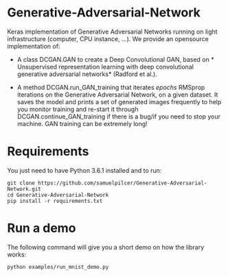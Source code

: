 # Generative-Adversarial-Network

Keras implementation of Generative Adversarial Networks running on light infrastructure (computer, CPU instance, ...). We provide an opensource implementation of:

- A class DCGAN.GAN to create a Deep Convolutional GAN, based on * Unsupervised representation learning with deep convolutional generative adversarial networks* (Radford et al.).

- A method DCGAN.run_GAN_training that iterates *epochs* RMSprop iterations on the Generative Adversarial Network, on a given dataset. It saves the model and prints a set of generated images frequently to help you monitor training and re-start it through DCGAN.continue_GAN_training if there is a bug/if you need to stop your machine. GAN training can be extremely long!

# Requirements

You just need to have Python 3.6.1 installed and to run:

	git clone https://github.com/samuelpilcer/Generative-Adversarial-Network.git
	cd Generative-Adversarial-Network
	pip install -r requirements.txt

# Run a demo

The following command will give you a short demo on how the library works:

	python examples/run_mnist_demo.py